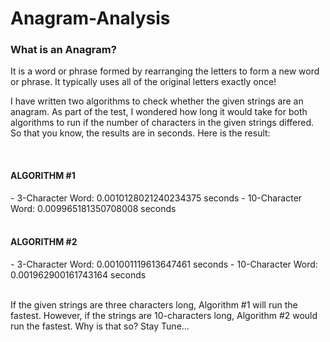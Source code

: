 # Anagram-Analysis

<h3>What is an Anagram?</h3>
<p>It is a word or phrase formed by rearranging the letters to form a new word or phrase. It typically uses all of the original letters exactly once!

I have written two algorithms to check whether the given strings are an anagram. As part of the test, I wondered how long it would
take for both algorithms to run if the number of characters in the given strings differed. So that you know, the results are in seconds.
Here is the result:</p>
<br>
<h4>ALGORITHM #1</h4>
- 3-Character Word:   0.0010128021240234375    seconds
- 10-Character Word:  0.009965181350708008     seconds
<br><br>
<h4>ALGORITHM #2</h4>
- 3-Character Word:   0.001001119613647461    seconds
- 10-Character Word:  0.001962900161743164    seconds
<br><br>
<p>If the given strings are three characters long, Algorithm #1 will run the fastest. However, if the strings are 10-characters long, 
Algorithm #2 would run the fastest. Why is that so? Stay Tune...</p>
